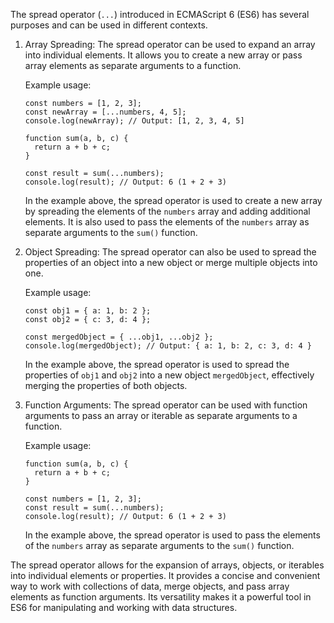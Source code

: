 The spread operator (`...`) introduced in ECMAScript 6 (ES6) has several purposes and can be used in different contexts.

1. Array Spreading:
   The spread operator can be used to expand an array into individual elements. It allows you to create a new array or pass array elements as separate arguments to a function.

   Example usage:

   ```
   const numbers = [1, 2, 3];
   const newArray = [...numbers, 4, 5];
   console.log(newArray); // Output: [1, 2, 3, 4, 5]

   function sum(a, b, c) {
     return a + b + c;
   }

   const result = sum(...numbers);
   console.log(result); // Output: 6 (1 + 2 + 3)
   ```

   In the example above, the spread operator is used to create a new array by spreading the elements of the `numbers` array and adding additional elements. It is also used to pass the elements of the `numbers` array as separate arguments to the `sum()` function.

2. Object Spreading:
   The spread operator can also be used to spread the properties of an object into a new object or merge multiple objects into one.

   Example usage:

   ```
   const obj1 = { a: 1, b: 2 };
   const obj2 = { c: 3, d: 4 };

   const mergedObject = { ...obj1, ...obj2 };
   console.log(mergedObject); // Output: { a: 1, b: 2, c: 3, d: 4 }
   ```

   In the example above, the spread operator is used to spread the properties of `obj1` and `obj2` into a new object `mergedObject`, effectively merging the properties of both objects.

3. Function Arguments:
   The spread operator can be used with function arguments to pass an array or iterable as separate arguments to a function.

   Example usage:

   ```
   function sum(a, b, c) {
     return a + b + c;
   }

   const numbers = [1, 2, 3];
   const result = sum(...numbers);
   console.log(result); // Output: 6 (1 + 2 + 3)
   ```

   In the example above, the spread operator is used to pass the elements of the `numbers` array as separate arguments to the `sum()` function.

The spread operator allows for the expansion of arrays, objects, or iterables into individual elements or properties. It provides a concise and convenient way to work with collections of data, merge objects, and pass array elements as function arguments. Its versatility makes it a powerful tool in ES6 for manipulating and working with data structures.